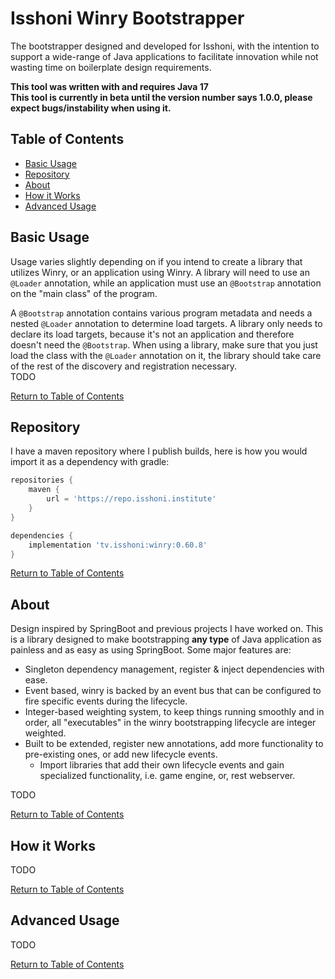 Isshoni Winry Bootstrapper
==========================
The bootstrapper designed and developed for Isshoni, with the intention to support a wide-range
of Java applications to facilitate innovation while not wasting time on boilerplate design requirements.

**This tool was written with and requires Java 17**  
**This tool is currently in beta until the version number says 1.0.0, please expect bugs/instability when using it.**  

Table of Contents
-----------------
- [Basic Usage](#basic-usage)
- [Repository](#repository)
- [About](#about)
- [How it Works](#how-it-works)
- [Advanced Usage](#advanced-usage)

Basic Usage
-----------
Usage varies slightly depending on if you intend to create a library that utilizes Winry, or an application
using Winry. A library will need to use an `@Loader` annotation, while an application must use an `@Bootstrap`
annotation on the "main class" of the program.  

A `@Bootstrap` annotation contains various program metadata and needs a nested `@Loader` annotation to determine load
targets. A library only needs to declare its load targets, because it's not an application and therefore doesn't
need the `@Bootstrap`. When using a library, make sure that you just load the class with the `@Loader` annotation
on it, the library should take care of the rest of the discovery and registration necessary.  
TODO

[Return to Table of Contents](#table-of-contents)

Repository
----------
I have a maven repository where I publish builds, here is how you would import it as a dependency with gradle:
```groovy
repositories {
    maven {
        url = 'https://repo.isshoni.institute'
    }
}

dependencies {
    implementation 'tv.isshoni:winry:0.60.8'
}
```

[Return to Table of Contents](#table-of-contents)

About
-----
Design inspired by SpringBoot and previous projects I have worked on. This is a library designed to make
bootstrapping **any type** of Java application as painless and as easy as using SpringBoot. Some major
features are:
* Singleton dependency management, register & inject dependencies with ease.
* Event based, winry is backed by an event bus that can be configured to fire specific events during the lifecycle.
* Integer-based weighting system, to keep things running smoothly and in order, all "executables" in the winry bootstrapping lifecycle are integer weighted.
* Built to be extended, register new annotations, add more functionality to pre-existing ones, or add new lifecycle events.
    * Import libraries that add their own lifecycle events and gain specialized functionality, i.e. game engine, or, rest webserver.
  
TODO  
  
[Return to Table of Contents](#table-of-contents)

How it Works
------------
TODO  
  
[Return to Table of Contents](#table-of-contents)

Advanced Usage
--------------
TODO  
  
[Return to Table of Contents](#table-of-contents)
